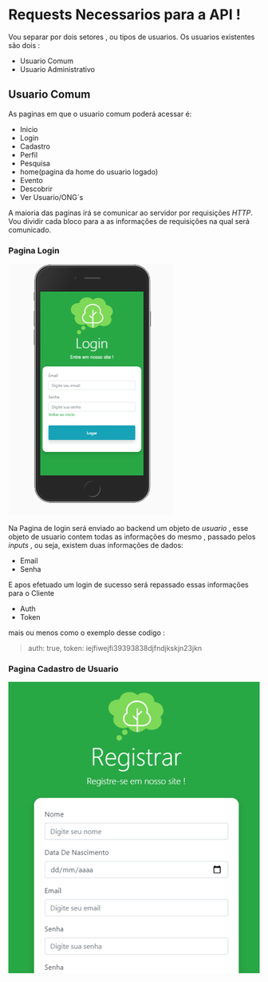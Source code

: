 # Requests Necessarios para a API !

Vou separar por dois setores , ou tipos de usuarios.
Os usuarios existentes são dois : 
- Usuario Comum
- Usuario Administrativo

## Usuario Comum

As paginas em que o usuario comum poderá acessar é:

- Inicio
- Login
- Cadastro
- Perfil
- Pesquisa
- home(pagina da home do usuario logado)
- Evento
- Descobrir
- Ver Usuario/ONG´s

A maioria das paginas irá se comunicar ao servidor por requisições _HTTP_.
Vou dividir cada bloco para a as informações de requisições na qual será comunicado.

### Pagina Login
![Login](https://raw.githubusercontent.com/TCC-ThinkStart/ecoThink-ClientWeb/master/public/screenshoot/login.png)

Na Pagina de login será enviado ao backend um objeto de _usuario_ , esse objeto de usuario 
contem todas as informações do mesmo , passado pelos _inputs_ , ou seja, existem duas informações
de dados:
    
- Email 
- Senha

E apos efetuado um login de sucesso será repassado essas informações para o Cliente 

- Auth
- Token

mais ou menos como o exemplo desse codigo :

> auth: true, token: iejfiwejfi39393838djfndjkskjn23jkn

### Pagina Cadastro de Usuario 
![cadastroUsu](https://raw.githubusercontent.com/TCC-ThinkStart/ecoThink-ClientWeb/master/public/screenshoot/cadastroUsu.png)


